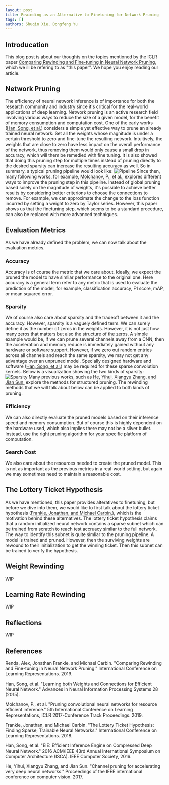 ```yaml
---
layout: post
title: Rewinding as an Alternative to Finetuning for Network Pruning
tags: []
authors: Shuqin Xie, Dongfeng Yu
---
```

## Introducation
This blog post is about our thoughts on the topics mentioned by the ICLR paper [Comparing Rewinding and Fine-tuning in Neural Network Pruning](#Renda), which we ill be refering to as "this paper". We hope you enjoy reading our article.
## Network Pruning
The efficiency of neural network inference is of importance for both the research community and industry since it's critical for the real-world applications of deep learning. Network pruning is an active research field involving various ways to reduce the size of a given model, for the benefit of memory consumption and computation cost. One of the early works ([Han, Song, et al.](#Han)) considers a simple yet effective way to prune an already trained neural network: Set all the weights whose magnitude is under a certain threshold to zero and fine-tune the resulting network. Intuitively, the weights that are close to zero have less impact on the overall performance of the network, thus removing them would only cause a small drop in accuracy, which will them be remedied with fine tuning. It is also showed that doing this pruning step for multiple times instead of pruning directly to the desired sparsity can increase the resulting accuracy as well. So in summary, a typical pruning pipeline would look like:
![Pipeline]({{site.url}}/public/images/pipeline.jpg)
Since then, many following works, for example, [Molchanov, P., et al.](#Molchanov), explores different ways to improve the pruning step in this pipeline. Instead of global pruning based solely on the magnitude of weights, it's possible to achieve better results by considering better criterions to choose the connections to remove. For example, we can approximate the change to the loss function incurred by setting a weight to zero by Taylor series. However, this paper shows us that the finetuning step, which seems to be a standard procedure, can also be replaced with more advanced techniques.
## Evaluation Metrics
As we have already defined the problem, we can now talk about the evaluation metrics.
### Accuracy
Accuracy is of course the metric that we care about. Ideally, we expect the pruned the model to have simliar performance to the original one. Here accuracy is a general term refer to any metric that is used to evaluate the prediction of the model, for example, classification accuracy, F1 score, mAP, or mean squared error.
### Sparsity
We of course also care about sparsity and the tradeoff between it and the accuracy. However, sparsity is a vaguely defined term. We can surely define it as the number of zeros in the weights. However, it is not just how many zeros that matters but also the structure of the zeros. A simple example would be, if we can prune several channels away from a CNN, then the acceleration and memory reduce is immediately gained without any hardware or software support. However, if we zero out random entries across all channels and reach the same sparsity, we may not get any advantage over an unpruned model. Specially designed hardware and software ([Han, Song, et al.](#Song)) may be required for these sparse convolution kernels. Below is a visualization showing the two kinds of sparsity:
![Sparsity]({{site.url}}/public/images/sparsity.jpg)
Many previous works, such as [He, Yihui, Xiangyu Zhang, and Jian Sun.](#He) explore the methods for structured pruning. The rewinding methods that we will talk about below can be applied to both kinds of pruning.
### Efficiency
We can also directly evaluate the pruned models based on their inference speed and memory consumption. But of course this is highly dependent on the hardware used, which also implies there may not be a silver bullet. Instead, use the right pruning algorithm for your specific platform of computation.
### Search Cost
We also care about the resources needed to create the pruned model. This is not as important as the previous metrics in a real-world setting, but again we may sometimes need to maintain a reasonable cost.
## The Lottery Ticket Hypothesis
As we have mentioned, this paper provides alteratives to finetuning, but before we dive into them, we would like to first talk about the lottery ticket hypothesis ([Frankle, Jonathan, and Michael Carbin.](#Frankle)), which is the motivation behind these alternatives. The lottery ticket hypothesis claims that a random initialized neural network contains a sparse subnet which can be trained from scratch to reach test accruacy simliar to the full network. The way to identify this subnet is quite simliar to the pruning pipeline. A model is trained and pruned. However, then the surviving weights are rewound to their initialization to get the winning ticket. Then this subnet can be trained to verify the hypothesis.
## Weight Rewinding
WIP
## Learning Rate Rewinding
WIP
## Reflections
WIP
## References
<a name="Renda">Renda, Alex, Jonathan Frankle, and Michael Carbin. "Comparing Rewinding and Fine-tuning in Neural Network Pruning." International Conference on Learning Representations. 2019.</a>

<a name="Han">Han, Song, et al. "Learning both Weights and Connections for Efficient Neural Network." Advances in Neural Information Processing Systems 28 (2015).</a>

<a name="Molchanov">Molchanov, P., et al. "Pruning convolutional neural networks for resource efficient inference." 5th International Conference on Learning Representations, ICLR 2017-Conference Track Proceedings. 2019.</a>

<a name="Frankle">Frankle, Jonathan, and Michael Carbin. "The Lottery Ticket Hypothesis: Finding Sparse, Trainable Neural Networks." International Conference on Learning Representations. 2018.</a>

<a name="Song">Han, Song, et al. "EIE: Efficient Inference Engine on Compressed Deep Neural Network." 2016 ACM/IEEE 43rd Annual International Symposium on Computer Architecture (ISCA). IEEE Computer Society, 2016.</a>

<a name="He">He, Yihui, Xiangyu Zhang, and Jian Sun. "Channel pruning for accelerating very deep neural networks." Proceedings of the IEEE international conference on computer vision. 2017.</a>